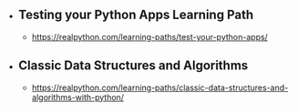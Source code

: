 - ## Testing your Python Apps Learning Path
	- https://realpython.com/learning-paths/test-your-python-apps/
- ## Classic Data Structures and Algorithms
	- https://realpython.com/learning-paths/classic-data-structures-and-algorithms-with-python/